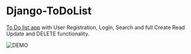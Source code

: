 # Django-ToDoList
[To Do list app](https://whosgotch.pythonanywhere.com/) with User Registration, Login, Search and full Create Read Update and DELETE functionality.


![DEMO](../master/todolist.png)
